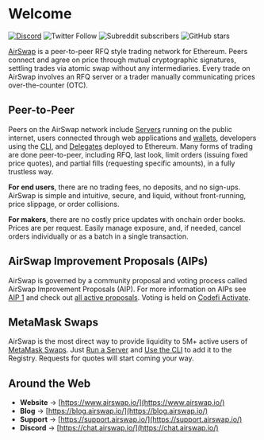 # Welcome

[![Discord](https://img.shields.io/discord/590643190281928738.svg)](https://chat.airswap.io) ![Twitter Follow](https://img.shields.io/twitter/follow/airswap?style=social) ![Subreddit subscribers](https://img.shields.io/reddit/subreddit-subscribers/AirSwap?style=social) ![GitHub stars](https://img.shields.io/github/stars/airswap/airswap-protocols?style=social)

[AirSwap](https://www.airswap.io/) is a peer-to-peer RFQ style trading network for Ethereum. Peers connect and agree on price through mutual cryptographic signatures, settling trades via atomic swap without any intermediaries. Every trade on AirSwap involves an RFQ server or a trader manually communicating prices over-the-counter \(OTC\).

## Peer-to-Peer

Peers on the AirSwap network include [Servers](makers/run-a-server.md) running on the public internet, users connected through web applications and [wallets](https://medium.com/metamask/introducing-metamask-swaps-84318c643785), developers using the [CLI](https://github.com/airswap/airswap-docs/tree/1530f02432bb8575b29fd461298c98a4fb3a488e/tools/airswap-cli/README.md), and [Delegates](https://github.com/airswap/airswap-docs/tree/1530f02432bb8575b29fd461298c98a4fb3a488e/reference/delegate.md) deployed to Ethereum. Many forms of trading are done peer-to-peer, including RFQ, last look, limit orders \(issuing fixed price quotes\), and partial fills \(requesting specific amounts\), in a fully trustless way.

**For end users**, there are no trading fees, no deposits, and no sign-ups. AirSwap is simple and intuitive, secure, and liquid, without front-running, price slippage, or order collisions.

**For makers**, there are no costly price updates with onchain order books. Prices are per request. Easily manage exposure, and, if needed, cancel orders individually or as a batch in a single transaction.

## AirSwap Improvement Proposals \(AIPs\)

AirSwap is governed by a community proposal and voting process called AirSwap Improvement Proposals \(AIP\). For more information on AIPs see [AIP 1](https://community.airswap.io/t/aip-1-proposal-how-to) and check out [all active proposals](https://community.airswap.io/c/proposals). Voting is held on [Codefi Activate](https://activate.codefi.network/staking/airswap/governance).

## MetaMask Swaps

AirSwap is the most direct way to provide liquidity to 5M+ active users of [MetaMask Swaps](https://medium.com/metamask/introducing-metamask-swaps-84318c643785). Just [Run a Server](makers/run-a-server.md) and [Use the CLI](makers/debug-with-cli.md) to add it to the Registry. Requests for quotes will start coming your way.

## Around the Web

* **Website** → [https://www.airswap.io/](https://www.airswap.io/)
* **Blog** → [https://blog.airswap.io/](https://blog.airswap.io/)
* **Support** → [https://support.airswap.io/](https://support.airswap.io/)
* **Discord** → [https://chat.airswap.io/](https://chat.airswap.io/)

